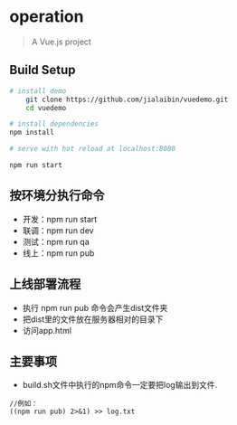 # operation

> A Vue.js project

## Build Setup


``` bash
# install demo
    git clone https://github.com/jialaibin/vuedemo.git 
    cd vuedemo

# install dependencies
npm install

# serve with hot reload at localhost:8080

npm run start

```
## 按环境分执行命令

- 开发：npm run start
- 联调：npm run dev
- 测试：npm run qa
- 线上：npm run pub

## 上线部署流程

- 执行 npm run pub  命令会产生dist文件夹
- 把dist里的文件放在服务器相对的目录下
- 访问app.html

## 主要事项

- build.sh文件中执行的npm命令一定要把log输出到文件.

```
//例如：
((npm run pub) 2>&1) >> log.txt

```


